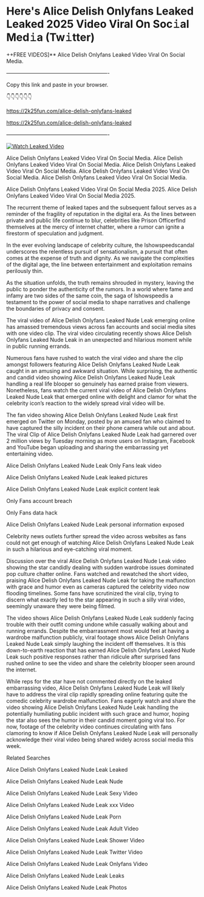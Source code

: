# Here's Alice Delish Onlyfans Leaked Leaked 2025 Video Viral On Soc𝚒al Med𝚒a (Tw𝚒tter)

++FREE VIDEOS]** Alice Delish Onlyfans Leaked Video Viral On Social Media.

———————————————————-

Copy this link and paste in your browser.

👇👇👇👇👇👇

https://2k25fun.com/alice-delish-onlyfans-leaked

https://2k25fun.com/alice-delish-onlyfans-leaked

———————————————————-

[![Watch Leaked Video](https://miro.medium.com/v2/resize:fit:828/format:webp/1*cilzJN44JGOrTw9NJCrNHA.gif "Watch Leaked Video")](https://2k25fun.com/alice-delish-onlyfans-leaked)

Alice Delish Onlyfans Leaked Video Viral On Social Media. Alice Delish Onlyfans Leaked Video Viral On Social Media. Alice Delish Onlyfans Leaked Video Viral On Social Media. Alice Delish Onlyfans Leaked Video Viral On Social Media. Alice Delish Onlyfans Leaked Video Viral On Social Media.

Alice Delish Onlyfans Leaked Video Viral On Social Media 2025. Alice Delish Onlyfans Leaked Video Viral On Social Media 2025.

The recurrent theme of leaked tapes and the subsequent fallout serves as a reminder of the fragility of reputation in the digital era. As the lines between private and public life continue to blur, celebrities like Prison Officerfind themselves at the mercy of internet chatter, where a rumor can ignite a firestorm of speculation and judgment.

In the ever evolving landscape of celebrity culture, the Ishowspeedscandal underscores the relentless pursuit of sensationalism, a pursuit that often comes at the expense of truth and dignity. As we navigate the complexities of the digital age, the line between entertainment and exploitation remains perilously thin.

As the situation unfolds, the truth remains shrouded in mystery, leaving the public to ponder the authenticity of the rumors. In a world where fame and infamy are two sides of the same coin, the saga of Ishowspeedis a testament to the power of social media to shape narratives and challenge the boundaries of privacy and consent.

The viral video of Alice Delish Onlyfans Leaked Nude Leak emerging online has amassed tremendous views across fan accounts and social media sites with one video clip. The viral video circulating recently shows Alice Delish Onlyfans Leaked Nude Leak in an unexpected and hilarious moment while in public running errands.

Numerous fans have rushed to watch the viral video and share the clip amongst followers featuring Alice Delish Onlyfans Leaked Nude Leak caught in an amusing and awkward situation. While surprising, the authentic and candid video showing Alice Delish Onlyfans Leaked Nude Leak handling a real life blooper so genuinely has earned praise from viewers. Nonetheless, fans watch the current viral video of Alice Delish Onlyfans Leaked Nude Leak that emerged online with delight and clamor for what the celebrity icon’s reaction to the widely spread viral video will be.

The fan video showing Alice Delish Onlyfans Leaked Nude Leak first emerged on Twitter on Monday, posted by an amused fan who claimed to have captured the silly incident on their phone camera while out and about. The viral Clip of Alice Delish Onlyfans Leaked Nude Leak had garnered over 2 million views by Tuesday morning as more users on Instagram, Facebook and YouTube began uploading and sharing the embarrassing yet entertaining video.

Alice Delish Onlyfans Leaked Nude Leak Only Fans leak video

Alice Delish Onlyfans Leaked Nude Leak leaked pictures

Alice Delish Onlyfans Leaked Nude Leak explicit content leak

Only Fans account breach

Only Fans data hack

Alice Delish Onlyfans Leaked Nude Leak personal information exposed

Celebrity news outlets further spread the video across websites as fans could not get enough of watching Alice Delish Onlyfans Leaked Nude Leak in such a hilarious and eye-catching viral moment.

Discussion over the viral Alice Delish Onlyfans Leaked Nude Leak video showing the star candidly dealing with sudden wardrobe issues dominated pop culture chatter online. Fans watched and rewatched the short video, praising Alice Delish Onlyfans Leaked Nude Leak for taking the malfunction with grace and humor even as cameras captured the celebrity video now flooding timelines. Some fans have scrutinized the viral clip, trying to discern what exactly led to the star appearing in such a silly viral video, seemingly unaware they were being filmed.

The video shows Alice Delish Onlyfans Leaked Nude Leak suddenly facing trouble with their outfit coming undone while casually walking about and running errands. Despite the embarrassment most would feel at having a wardrobe malfunction publicly, viral footage shows Alice Delish Onlyfans Leaked Nude Leak simply laughing the incident off themselves. It is this down-to-earth reaction that has earned Alice Delish Onlyfans Leaked Nude Leak such positive responses rather than ridicule after surprised fans rushed online to see the video and share the celebrity blooper seen around the internet.

While reps for the star have not commented directly on the leaked embarrassing video, Alice Delish Onlyfans Leaked Nude Leak will likely have to address the viral clip rapidly spreading online featuring quite the comedic celebrity wardrobe malfunction. Fans eagerly watch and share the video showing Alice Delish Onlyfans Leaked Nude Leak handling the potentially humiliating public incident with such grace and humor, hoping the star also sees the humor in their candid moment going viral too. For now, footage of the celebrity video continues circulating with fans clamoring to know if Alice Delish Onlyfans Leaked Nude Leak will personally acknowledge their viral video being shared widely across social media this week.

Related Searches

Alice Delish Onlyfans Leaked Nude Leak Leaked

Alice Delish Onlyfans Leaked Nude Leak Nude

Alice Delish Onlyfans Leaked Nude Leak Sexy Video

Alice Delish Onlyfans Leaked Nude Leak xxx Video

Alice Delish Onlyfans Leaked Nude Leak Porn

Alice Delish Onlyfans Leaked Nude Leak Adult Video

Alice Delish Onlyfans Leaked Nude Leak Shower Video

Alice Delish Onlyfans Leaked Nude Leak Twitter Video

Alice Delish Onlyfans Leaked Nude Leak Onlyfans Video

Alice Delish Onlyfans Leaked Nude Leak Leaks

Alice Delish Onlyfans Leaked Nude Leak Photos